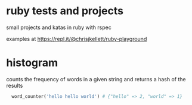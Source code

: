 # ruby tests and projects
small projects and katas in ruby with rspec

examples at https://repl.it/@chrisjkellett/ruby-playground

# histogram
counts the frequency of words in a given string and returns a hash of the results

```ruby
  word_counter('hello hello world') # {"hello" => 2, "world" => 1}
```
